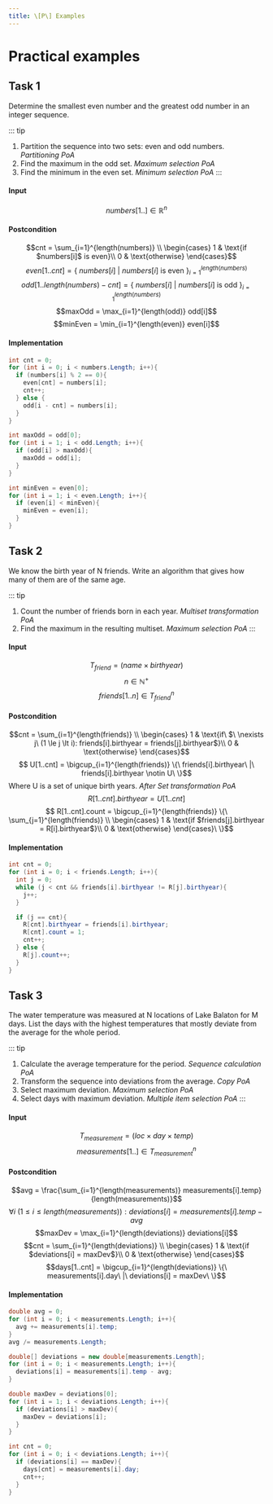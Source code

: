 ```yaml
---
title: \[P\] Examples
---
```

# Practical examples

## Task 1
Determine the smallest even number and the greatest odd number in an integer sequence.

::: tip
1. Partition the sequence into two sets: even and odd numbers. *Partitioning PoA*
2. Find the maximum in the odd set. *Maximum selection PoA*
3. Find the minimum in the even set. *Minimum selection PoA*
:::
#### Input
$$ numbers[1..] \in \mathbb{R}^n$$

#### Postcondition
$$cnt = \sum_{i=1}^{length(numbers)} \\
    \begin{cases}
      1 & \text{if $numbers[i]$ is even}\\
      0 & \text{otherwise}
    \end{cases}$$
$$even[1..cnt] = \{\ numbers[i]\ |\ numbers[i]\text{ is even}\ \}_{i=1}^{length(numbers)}$$
$$odd[1..length(numbers) - cnt] = \{\ numbers[i]\ |\ numbers[i]\text{ is odd}\ \}_{i=1}^{length(numbers)}$$
$$maxOdd = \max_{i=1}^{length(odd)} odd[i]$$
$$minEven = \min_{i=1}^{length(even)} even[i]$$

#### Implementation
```c#
int cnt = 0;
for (int i = 0; i < numbers.Length; i++){
  if (numbers[i] % 2 == 0){
    even[cnt] = numbers[i];
    cnt++;
  } else {
    odd[i - cnt] = numbers[i];
  }
}

int maxOdd = odd[0];
for (int i = 1; i < odd.Length; i++){
  if (odd[i] > maxOdd){
    maxOdd = odd[i];
  }
}

int minEven = even[0];
for (int i = 1; i < even.Length; i++){
  if (even[i] < minEven){
    minEven = even[i];
  }
}
```
## Task 2
We know the birth year of N friends. Write an algorithm that gives how many of them are of the same age.

::: tip
1. Count the number of friends born in each year. *Multiset transformation PoA*
2. Find the maximum in the resulting multiset. *Maximum selection PoA*
:::

#### Input
$$ T_{friend} = (name \times birthyear) $$
$$ n \in \mathbb{N}^+ $$
$$ friends[1..n] \in T_{friend}^n$$

#### Postcondition
$$cnt = \sum_{i=1}^{length(friends)} \\
    \begin{cases}
      1 & \text{if\ $\ \nexists j\ (1 \le j \lt i): friends[i].birthyear = friends[j].birthyear$}\\
      0 & \text{otherwise}
    \end{cases}$$
$$ U[1..cnt] = \bigcup_{i=1}^{length(friends)} \{\ friends[i].birthyear\ |\ friends[i].birthyear \notin U\ \}$$
Where U is a set of unique birth years. *After Set transformation PoA*
$$ R[1..cnt].birthyear = U[1..cnt]$$
$$ R[1..cnt].count = \bigcup_{i=1}^{length(friends)} \{\ \sum_{j=1}^{length(friends)} \\
    \begin{cases}
      1 & \text{if $friends[j].birthyear = R[i].birthyear$}\\
      0 & \text{otherwise}
    \end{cases}\ \}$$

#### Implementation
```c#
int cnt = 0;
for (int i = 0; i < friends.Length; i++){
  int j = 0;
  while (j < cnt && friends[i].birthyear != R[j].birthyear){
    j++;
  }

  if (j == cnt){
    R[cnt].birthyear = friends[i].birthyear;
    R[cnt].count = 1;
    cnt++;
  } else {
    R[j].count++;
  }
}
```

## Task 3
The water temperature was measured at N locations of Lake Balaton for M days. List the days with the
highest temperatures that mostly deviate from the average for the whole period.

::: tip
1. Calculate the average temperature for the period. *Sequence calculation PoA*
2. Transform the sequence into deviations from the average. *Copy PoA*
3. Select maximum deviation. *Maximum selection PoA*
4. Select days with maximum deviation. *Multiple item selection PoA*
:::

#### Input
$$ T_{measurement} = (loc \times day \times temp) $$
$$ measurements[1..] \in T_{measurement}^{n}$$

#### Postcondition
$$avg = \frac{\sum_{i=1}^{length(measurements)} measurements[i].temp}{length(measurements)}$$
$$\forall i\ (1 \le i \le length(measurements)): deviations[i] = measurements[i].temp - avg$$
$$maxDev = \max_{i=1}^{length(deviations)} deviations[i]$$
$$cnt = \sum_{i=1}^{length(deviations)} \\
    \begin{cases}
      1 & \text{if $deviations[i] = maxDev$}\\
      0 & \text{otherwise}
    \end{cases}$$
$$days[1..cnt] = \bigcup_{i=1}^{length(deviations)} \{\ measurements[i].day\ |\ deviations[i] = maxDev\ \}$$


#### Implementation
```c#
double avg = 0;
for (int i = 0; i < measurements.Length; i++){
  avg += measurements[i].temp;
}
avg /= measurements.Length;

double[] deviations = new double[measurements.Length];
for (int i = 0; i < measurements.Length; i++){
  deviations[i] = measurements[i].temp - avg;
}

double maxDev = deviations[0];
for (int i = 1; i < deviations.Length; i++){
  if (deviations[i] > maxDev){
    maxDev = deviations[i];
  }
}

int cnt = 0;
for (int i = 0; i < deviations.Length; i++){
  if (deviations[i] == maxDev){
    days[cnt] = measurements[i].day;
    cnt++;
  }
}
```


